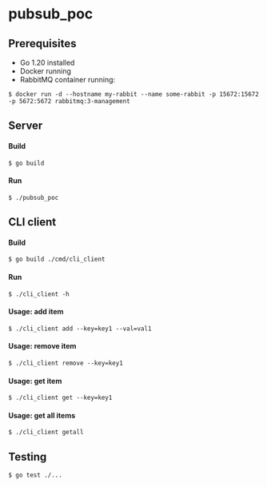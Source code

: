 
# pubsub_poc

## Prerequisites

* Go 1.20 installed
* Docker running
* RabbitMQ container running:

```
$ docker run -d --hostname my-rabbit --name some-rabbit -p 15672:15672 -p 5672:5672 rabbitmq:3-management
```

## Server
#### Build
```
$ go build
```
#### Run
```
$ ./pubsub_poc
```

## CLI client
#### Build
```
$ go build ./cmd/cli_client
```
#### Run
```
$ ./cli_client -h
```
#### Usage: add item
```
$ ./cli_client add --key=key1 --val=val1
```
#### Usage: remove item
```
$ ./cli_client remove --key=key1
```
#### Usage: get item
```
$ ./cli_client get --key=key1
```
#### Usage: get all items
```
$ ./cli_client getall
```

## Testing
```
$ go test ./...
```

